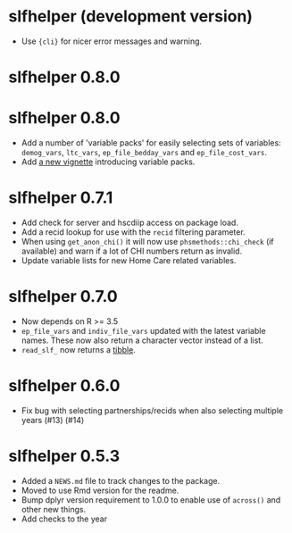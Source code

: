 # slfhelper (development version)

* Use `{cli}` for nicer error messages and warning.

# slfhelper 0.8.0

# slfhelper 0.8.0

* Add a number of 'variable packs' for easily selecting sets of variables: `demog_vars`, `ltc_vars`,  `ep_file_bedday_vars` and `ep_file_cost_vars`.
* Add [a new vignette](https://public-health-scotland.github.io/slfhelper/articles/variable-packs.html) introducing variable packs.

# slfhelper 0.7.1

* Add check for server and hscdiip access on package load.
* Add a recid lookup for use with the `recid` filtering parameter.
* When using `get_anon_chi()` it will now use `phsmethods::chi_check` (if available) and warn if a lot of CHI numbers return as invalid.
* Update variable lists for new Home Care related variables.

# slfhelper 0.7.0

* Now depends on R >= 3.5
* `ep_file_vars` and `indiv_file_vars` updated with the latest variable names. These now also return a character vector instead of a list.
* `read_slf_` now returns a [tibble](https://tibble.tidyverse.org/). 

# slfhelper 0.6.0

* Fix bug with selecting partnerships/recids when also selecting multiple years (#13) (#14)

# slfhelper 0.5.3

* Added a `NEWS.md` file to track changes to the package.
* Moved to use Rmd version for the readme.
* Bump dplyr version requirement to 1.0.0 to enable use of `across()` and other new things.
* Add checks to the year
